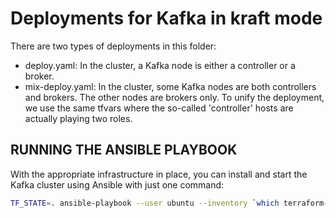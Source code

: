# Deployments for Kafka in kraft mode

There are two types of deployments in this folder:

- deploy.yaml: In the cluster, a Kafka node is either a controller or a broker.
- mix-deploy.yaml: In the cluster, some Kafka nodes are both controllers and brokers. The other nodes are brokers only. To unify the deployment, we use the same tfvars where the so-called 'controller' hosts are actually playing two roles.

## RUNNING THE ANSIBLE PLAYBOOK

With the appropriate infrastructure in place, you can install and start the Kafka cluster using Ansible with just one command:

```bash
TF_STATE=. ansible-playbook --user ubuntu --inventory `which terraform-inventory` deploy.yaml
```

